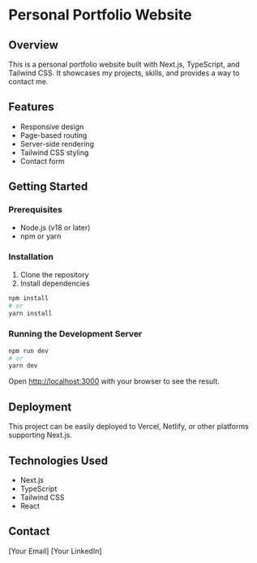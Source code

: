 # Personal Portfolio Website

## Overview
This is a personal portfolio website built with Next.js, TypeScript, and Tailwind CSS. It showcases my projects, skills, and provides a way to contact me.

## Features
- Responsive design
- Page-based routing
- Server-side rendering
- Tailwind CSS styling
- Contact form

## Getting Started

### Prerequisites
- Node.js (v18 or later)
- npm or yarn

### Installation
1. Clone the repository
2. Install dependencies
```bash
npm install
# or
yarn install
```

### Running the Development Server
```bash
npm run dev
# or
yarn dev
```

Open [http://localhost:3000](http://localhost:3000) with your browser to see the result.

## Deployment
This project can be easily deployed to Vercel, Netlify, or other platforms supporting Next.js.

## Technologies Used
- Next.js
- TypeScript
- Tailwind CSS
- React

## Contact
[Your Email]
[Your LinkedIn]
